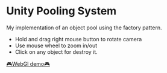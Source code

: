 # **Unity Pooling System**
 My implementation of an object pool using the factory pattern.

- Hold and drag right mouse button to rotate camera
- Use mouse wheel to zoom in/out
- Click on any object for destroy it.

[🎮WebGl demo🎮](https://grigoryxdev.github.io/Unity_Pooling_System/)

